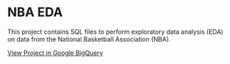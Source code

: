 # NBA EDA

This project contains SQL files to perform exploratory data analysis (EDA) on data from the National Basketball Association (NBA).


[View Project in Google BigQuery](https://console.cloud.google.com/bigquery?sq=235746057859:c72a08a8443c4b09a9be28c4c36b74cf)
